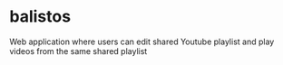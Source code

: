 balistos
========

Web application where users can edit shared Youtube playlist and play videos from the same shared playlist
